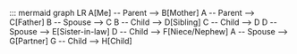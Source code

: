 ::: mermaid
graph LR
    A[Me] -- Parent --> B[Mother]
    A -- Parent --> C[Father]
    B -- Spouse --> C
    B -- Child --> D[Sibling]
    C -- Child --> D
    D -- Spouse --> E[Sister-in-law]
    D -- Child --> F[Niece/Nephew]
    A -- Spouse --> G[Partner]
    G -- Child --> H[Child]
